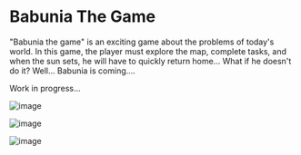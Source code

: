 # Babunia The Game

"Babunia the game"
is an exciting game about the problems of today's world. 
In this game, the player must explore the map, complete tasks, and when the sun sets, he will have to quickly return home...
What if he doesn't do it?
Well... Babunia is coming....


Work in progress...


![image](https://github.com/user-attachments/assets/b36d322c-8b2d-431e-99fa-ea7c7d73873c)


![image](https://github.com/user-attachments/assets/07c693b4-541c-4b49-9176-d5267d15b421)

![image](https://github.com/user-attachments/assets/8e6c9a34-7a8c-4242-9b18-765c9871c17a)




